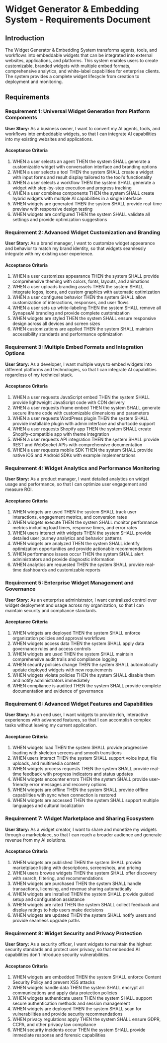 # Widget Generator & Embedding System - Requirements Document

## Introduction

The Widget Generator & Embedding System transforms agents, tools, and workflows into embeddable widgets that can be integrated into external websites, applications, and platforms. This system enables users to create customizable, branded widgets with multiple embed formats, comprehensive analytics, and white-label capabilities for enterprise clients. The system provides a complete widget lifecycle from creation to deployment and monitoring.

## Requirements

### Requirement 1: Universal Widget Generation from Platform Components

**User Story:** As a business owner, I want to convert my AI agents, tools, and workflows into embeddable widgets, so that I can integrate AI capabilities into my existing websites and applications.

#### Acceptance Criteria

1. WHEN a user selects an agent THEN the system SHALL generate a customizable widget with conversation interface and branding options
2. WHEN a user selects a tool THEN the system SHALL create a widget with input forms and result display tailored to the tool's functionality
3. WHEN a user selects a workflow THEN the system SHALL generate a widget with step-by-step execution and progress tracking
4. WHEN a user combines components THEN the system SHALL create hybrid widgets with multiple AI capabilities in a single interface
5. WHEN widgets are generated THEN the system SHALL provide real-time preview with responsive design testing
6. WHEN widgets are configured THEN the system SHALL validate all settings and provide optimization suggestions

### Requirement 2: Advanced Widget Customization and Branding

**User Story:** As a brand manager, I want to customize widget appearance and behavior to match my brand identity, so that widgets seamlessly integrate with my existing user experience.

#### Acceptance Criteria

1. WHEN a user customizes appearance THEN the system SHALL provide comprehensive theming with colors, fonts, layouts, and animations
2. WHEN a user uploads branding assets THEN the system SHALL integrate logos, icons, and custom graphics with automatic optimization
3. WHEN a user configures behavior THEN the system SHALL allow customization of interactions, responses, and user flows
4. WHEN a user sets up white-labeling THEN the system SHALL remove all SynapseAI branding and provide complete customization
5. WHEN widgets are styled THEN the system SHALL ensure responsive design across all devices and screen sizes
6. WHEN customizations are applied THEN the system SHALL maintain accessibility standards and performance optimization

### Requirement 3: Multiple Embed Formats and Integration Options

**User Story:** As a developer, I want multiple ways to embed widgets into different platforms and technologies, so that I can integrate AI capabilities regardless of my technical stack.

#### Acceptance Criteria

1. WHEN a user requests JavaScript embed THEN the system SHALL provide lightweight JavaScript code with CDN delivery
2. WHEN a user requests iframe embed THEN the system SHALL generate secure iframe code with customizable dimensions and parameters
3. WHEN a user requests WordPress plugin THEN the system SHALL provide installable plugin with admin interface and shortcode support
4. WHEN a user requests Shopify app THEN the system SHALL create Shopify-compatible app with theme integration
5. WHEN a user requests API integration THEN the system SHALL provide REST and WebSocket APIs with comprehensive documentation
6. WHEN a user requests mobile SDK THEN the system SHALL provide native iOS and Android SDKs with example implementations

### Requirement 4: Widget Analytics and Performance Monitoring

**User Story:** As a product manager, I want detailed analytics on widget usage and performance, so that I can optimize user engagement and measure ROI.

#### Acceptance Criteria

1. WHEN widgets are used THEN the system SHALL track user interactions, engagement metrics, and conversion rates
2. WHEN widgets execute THEN the system SHALL monitor performance metrics including load times, response times, and error rates
3. WHEN users interact with widgets THEN the system SHALL provide detailed user journey analytics and behavior patterns
4. WHEN widgets are analyzed THEN the system SHALL identify optimization opportunities and provide actionable recommendations
5. WHEN performance issues occur THEN the system SHALL alert administrators and provide diagnostic information
6. WHEN analytics are requested THEN the system SHALL provide real-time dashboards and customizable reports

### Requirement 5: Enterprise Widget Management and Governance

**User Story:** As an enterprise administrator, I want centralized control over widget deployment and usage across my organization, so that I can maintain security and compliance standards.

#### Acceptance Criteria

1. WHEN widgets are deployed THEN the system SHALL enforce organization policies and approval workflows
2. WHEN widgets access data THEN the system SHALL apply data governance rules and access controls
3. WHEN widgets are used THEN the system SHALL maintain comprehensive audit trails and compliance logging
4. WHEN security policies change THEN the system SHALL automatically update deployed widgets with new requirements
5. WHEN widgets violate policies THEN the system SHALL disable them and notify administrators immediately
6. WHEN compliance is audited THEN the system SHALL provide complete documentation and evidence of governance

### Requirement 6: Advanced Widget Features and Capabilities

**User Story:** As an end user, I want widgets to provide rich, interactive experiences with advanced features, so that I can accomplish complex tasks without leaving my current application.

#### Acceptance Criteria

1. WHEN widgets load THEN the system SHALL provide progressive loading with skeleton screens and smooth transitions
2. WHEN users interact THEN the system SHALL support voice input, file uploads, and multimedia content
3. WHEN widgets process requests THEN the system SHALL provide real-time feedback with progress indicators and status updates
4. WHEN widgets encounter errors THEN the system SHALL provide user-friendly error messages and recovery options
5. WHEN widgets are offline THEN the system SHALL provide offline capabilities with sync when connection is restored
6. WHEN widgets are accessed THEN the system SHALL support multiple languages and cultural localization

### Requirement 7: Widget Marketplace and Sharing Ecosystem

**User Story:** As a widget creator, I want to share and monetize my widgets through a marketplace, so that I can reach a broader audience and generate revenue from my AI solutions.

#### Acceptance Criteria

1. WHEN widgets are published THEN the system SHALL provide marketplace listing with descriptions, screenshots, and pricing
2. WHEN users browse widgets THEN the system SHALL offer discovery with search, filtering, and recommendations
3. WHEN widgets are purchased THEN the system SHALL handle transactions, licensing, and revenue sharing automatically
4. WHEN widgets are installed THEN the system SHALL provide guided setup and configuration assistance
5. WHEN widgets are rated THEN the system SHALL collect feedback and display ratings to help users make decisions
6. WHEN widgets are updated THEN the system SHALL notify users and provide seamless upgrade paths

### Requirement 8: Widget Security and Privacy Protection

**User Story:** As a security officer, I want widgets to maintain the highest security standards and protect user privacy, so that embedded AI capabilities don't introduce security vulnerabilities.

#### Acceptance Criteria

1. WHEN widgets are embedded THEN the system SHALL enforce Content Security Policy and prevent XSS attacks
2. WHEN widgets handle data THEN the system SHALL encrypt all communications and apply data protection policies
3. WHEN widgets authenticate users THEN the system SHALL support secure authentication methods and session management
4. WHEN widgets are deployed THEN the system SHALL scan for vulnerabilities and provide security recommendations
5. WHEN privacy regulations apply THEN the system SHALL ensure GDPR, CCPA, and other privacy law compliance
6. WHEN security incidents occur THEN the system SHALL provide immediate response and forensic capabilities